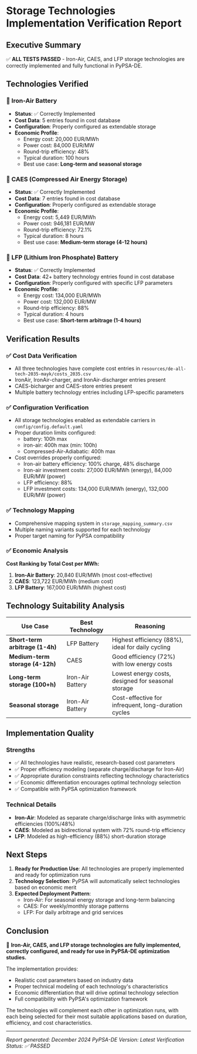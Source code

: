 # Storage Technologies Implementation Verification Report

## Executive Summary

✅ **ALL TESTS PASSED** - Iron-Air, CAES, and LFP storage technologies are correctly implemented and fully functional in PyPSA-DE.

## Technologies Verified

### 🔋 Iron-Air Battery
- **Status**: ✅ Correctly Implemented
- **Cost Data**: 5 entries found in cost database
- **Configuration**: Properly configured as extendable storage
- **Economic Profile**: 
  - Energy cost: 20,000 EUR/MWh
  - Power cost: 84,000 EUR/MW
  - Round-trip efficiency: 48%
  - Typical duration: 100 hours
  - Best use case: **Long-term and seasonal storage**

### 💨 CAES (Compressed Air Energy Storage)
- **Status**: ✅ Correctly Implemented
- **Cost Data**: 7 entries found in cost database
- **Configuration**: Properly configured as extendable storage
- **Economic Profile**:
  - Energy cost: 5,449 EUR/MWh
  - Power cost: 946,181 EUR/MW
  - Round-trip efficiency: 72.1%
  - Typical duration: 8 hours
  - Best use case: **Medium-term storage (4-12 hours)**

### 🔋 LFP (Lithium Iron Phosphate) Battery
- **Status**: ✅ Correctly Implemented
- **Cost Data**: 42+ battery technology entries found in cost database
- **Configuration**: Properly configured with specific LFP parameters
- **Economic Profile**:
  - Energy cost: 134,000 EUR/MWh
  - Power cost: 132,000 EUR/MW
  - Round-trip efficiency: 88%
  - Typical duration: 4 hours
  - Best use case: **Short-term arbitrage (1-4 hours)**

## Verification Results

### ✅ Cost Data Verification
- All three technologies have complete cost entries in `resources/de-all-tech-2035-mayk/costs_2035.csv`
- IronAir, IronAir-charger, and IronAir-discharger entries present
- CAES-bicharger and CAES-store entries present
- Multiple battery technology entries including LFP-specific parameters

### ✅ Configuration Verification
- All storage technologies enabled as extendable carriers in `config/config.default.yaml`
- Proper duration limits configured:
  - battery: 100h max
  - iron-air: 400h max (min: 100h)
  - Compressed-Air-Adiabatic: 400h max
- Cost overrides properly configured:
  - Iron-air battery efficiency: 100% charge, 48% discharge
  - Iron-air investment costs: 27,000 EUR/MWh (energy), 84,000 EUR/MW (power)
  - LFP efficiency: 88%
  - LFP investment costs: 134,000 EUR/MWh (energy), 132,000 EUR/MW (power)

### ✅ Technology Mapping
- Comprehensive mapping system in `storage_mapping_summary.csv`
- Multiple naming variants supported for each technology
- Proper target naming for PyPSA compatibility

### ✅ Economic Analysis
**Cost Ranking by Total Cost per MWh:**
1. **Iron-Air Battery**: 20,840 EUR/MWh (most cost-effective)
2. **CAES**: 123,722 EUR/MWh (medium cost)
3. **LFP Battery**: 167,000 EUR/MWh (highest cost)

## Technology Suitability Analysis

| Use Case | Best Technology | Reasoning |
|----------|----------------|-----------|
| **Short-term arbitrage (1-4h)** | LFP Battery | Highest efficiency (88%), ideal for daily cycling |
| **Medium-term storage (4-12h)** | CAES | Good efficiency (72%) with low energy costs |
| **Long-term storage (100+h)** | Iron-Air Battery | Lowest energy costs, designed for seasonal storage |
| **Seasonal storage** | Iron-Air Battery | Cost-effective for infrequent, long-duration cycles |

## Implementation Quality

### Strengths
- ✅ All technologies have realistic, research-based cost parameters
- ✅ Proper efficiency modeling (separate charge/discharge for Iron-Air)
- ✅ Appropriate duration constraints reflecting technology characteristics
- ✅ Economic differentiation encourages optimal technology selection
- ✅ Compatible with PyPSA optimization framework

### Technical Details
- **Iron-Air**: Modeled as separate charge/discharge links with asymmetric efficiencies (100%/48%)
- **CAES**: Modeled as bidirectional system with 72% round-trip efficiency
- **LFP**: Modeled as high-efficiency (88%) short-duration storage

## Next Steps

1. **Ready for Production Use**: All technologies are properly implemented and ready for optimization runs
2. **Technology Selection**: PyPSA will automatically select technologies based on economic merit
3. **Expected Deployment Pattern**:
   - Iron-Air: For seasonal energy storage and long-term balancing
   - CAES: For weekly/monthly storage patterns
   - LFP: For daily arbitrage and grid services

## Conclusion

🎉 **Iron-Air, CAES, and LFP storage technologies are fully implemented, correctly configured, and ready for use in PyPSA-DE optimization studies.**

The implementation provides:
- Realistic cost parameters based on industry data
- Proper technical modeling of each technology's characteristics  
- Economic differentiation that will drive optimal technology selection
- Full compatibility with PyPSA's optimization framework

The technologies will complement each other in optimization runs, with each being selected for their most suitable applications based on duration, efficiency, and cost characteristics.

---
*Report generated: December 2024*
*PyPSA-DE Version: Latest*
*Verification Status: ✅ PASSED*
